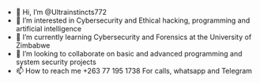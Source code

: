 - 👋 Hi, I’m @Ultrainstincts772
- 👀 I’m interested in  Cybersecurity and Ethical hacking, programming and artificial intelligence 
- 🌱 I’m currently learning Cybersecurity and Forensics at the University of Zimbabwe 
- 💞️ I’m looking to collaborate on basic and advanced programming and system security projects 
- 📫 How to reach me +263 77 195 1738 For calls, whatsapp and Telegram 

<!---
cyber966/cyber966 is a ✨ special ✨ repository because its `README.md` (this file) appears on your GitHub profile.
You can click the Preview link to take a look at your changes.
--->

